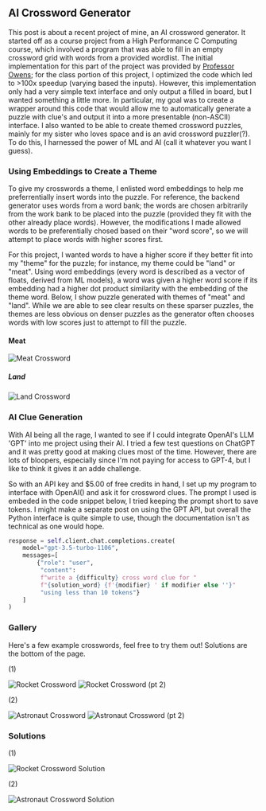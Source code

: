 ## AI Crossword Generator

This post is about a recent project of mine, an AI crossword generator. It started off as a course
project from a High Performance C Computing course, which involved a program that was able to fill
in an empty crossword grid with words from a provided wordlist. The initial implementation for this
part of the project was provided by [Professor Owens](https://www.ece.ucdavis.edu/~jowens/); for
the class portion of this project, I optimized the code which led to >100x speedup (varying based
the inputs). However, this implementation only had a very simple text interface and only output a
filled in board, but I wanted something a little more. In particular, my goal was to create a wrapper
around this code that would allow me to automatically generate a puzzle with clue's and output it
into a more presentable (non-ASCII) interface. I also wanted to be able to create themed crossword
puzzles, mainly for my sister who loves space and is an avid crossword puzzler(?). To do this, I
harnessed the power of ML and AI (call it whatever you want I guess).

### Using Embeddings to Create a Theme

To give my crosswords a theme, I enlisted word embeddings to help me preferrentially insert words into the puzzle. For reference, the backend generator uses words from a word bank; the words are chosen arbitrarily from the work bank to be placed into the puzzle (provided they fit with the other already place words). However, the modifications I made allowed words to be preferentially chosed based on their "word score", so we will attempt to place words with higher scores first.

For this project, I wanted words to have a higher score if they better fit into my "theme" for the puzzle; for instance, my theme could be "land" or "meat". Using word embeddings (every word is described as a vector of floats, derived from ML models), a word was given a higher word score if its embedding had a higher dot product similarity with the embedding of the theme word. Below, I show puzzle generated with themes of "meat" and "land". While we are able to see clear results on these sparser puzzles, the themes are less obvious on denser puzzles as the generator often chooses words with low scores just to attempt to fill the puzzle.

#### Meat

![Meat Crossword](/_images/meat_xword.png)


##### Land

![Land Crossword](/_images/land_xword.png)


### AI Clue Generation

With AI being all the rage, I wanted to see if I could integrate OpenAI's LLM 'GPT' into me project using their AI.  I tried a few test questions on ChatGPT and it was pretty good at making clues most of the time. However, there are lots of bloopers, especially since I'm not paying for access to GPT-4, but I like to think it gives it an adde challenge.

So with an API key and $5.00 of free credits in hand, I set up my program to interface with OpenAI() and ask it for crossword clues. The prompt I used is embeded in the code snippet below, I tried keeping the prompt short to save tokens. I might make a separate post on using the GPT API, but overall the Python interface is quite simple to use, though the documentation isn't as technical as one would hope.

```python
response = self.client.chat.completions.create(
    model="gpt-3.5-turbo-1106",
    messages=[
        {"role": "user",
         "content":
         f"write a {difficulty} cross word clue for "
         f"{solution_word} {f'{modifier} ' if modifier else ''}"
         "using less than 10 tokens"}
    ]
)
```

### Gallery

Here's a few example crosswords, feel free to try them out! Solutions are the bottom of the page.

(1)

![Rocket Crossword](/_images/rocket_board.png)
![Rocket Crossword (pt 2)](/_images/rocket_clues.png)

(2)

![Astronaut Crossword](/_images/astronaut_board.png)
![Astronaut Crossword (pt 2)](/_images/astronaut_clues.png)

### Solutions

(1)

![Rocket Crossword Solution](/_images/rocket_solution.png)

(2)

![Astronaut Crossword Solution](/_images/astronaut_solution.png)
